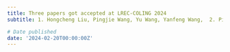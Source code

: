 ```yaml
---
title: Three papers got accepted at LREC-COLING 2024
subtitle: 1. Hongcheng Liu, Pingjie Wang, Yu Wang, Yanfeng Wang,  2. Pingjie Wang, Hongcheng Liu, Yu Wang, Yanfeng Wang, "Pruning before Fine-tuning: A Retraining-free Compression Framework for Pre-trained Language Models"  3. Heyang Liu, Yu Wang, Yanfeng Wang, "Post-decoder Biasing for End-to-End Speech Recognition of Multi-turn Medical Interview"

# Date published
date: '2024-02-20T00:00:00Z'
---
```

